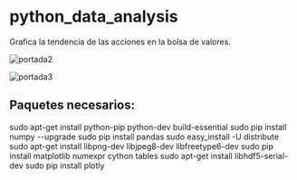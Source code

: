 # python_data_analysis
Grafica la tendencia de las acciones en la bolsa de valores.

![portada2](https://cloud.githubusercontent.com/assets/6261900/11424869/acfa6c52-941e-11e5-80a7-96e39658d6a5.png)

![portada3](https://cloud.githubusercontent.com/assets/6261900/11424927/1b417db8-941f-11e5-9756-dcf7376ba4ba.png)

## Paquetes necesarios:

 sudo apt-get install python-pip python-dev build-essential
 sudo pip install numpy --upgrade
 sudo pip install pandas
 sudo easy_install -U distribute
 sudo apt-get install libpng-dev libjpeg8-dev libfreetype6-dev
 sudo pip install matplotlib numexpr cython tables
 sudo apt-get install libhdf5-serial-dev
 sudo pip install plotly
